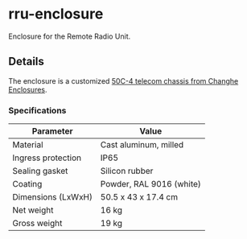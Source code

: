 # rru-enclosure
Enclosure for the Remote Radio Unit.

## Details
The enclosure is a customized [50C-4 telecom chassis from Changhe Enclosures](http://www.changhe-enclosures.com/index.php/product/telecom-enclosure-50c-4/).

### Specifications
| Parameter          | Value                       |
|--------------------|-----------------------------|
| Material           | Cast aluminum, milled       |
| Ingress protection | IP65                        |
| Sealing gasket     | Silicon rubber              |
| Coating            | Powder, RAL 9016 (white)    |
| Dimensions (LxWxH) | 50.5 x 43 x 17.4 cm         |
| Net weight         | 16 kg                       |
| Gross weight       | 19 kg                       |
